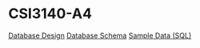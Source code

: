 # CSI3140-A4
[Database Design](/docs/db.md)
[Database Schema](/db/schema.sql)
[Sample Data (SQL)](/db/seed.sql)
